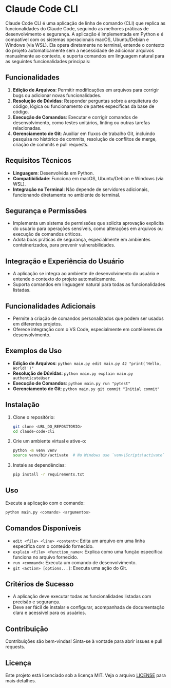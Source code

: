 # Claude Code CLI

Claude Code CLI é uma aplicação de linha de comando (CLI) que replica as funcionalidades do Claude Code, seguindo as melhores práticas de desenvolvimento e segurança. A aplicação é implementada em Python e é compatível com os sistemas operacionais macOS, Ubuntu/Debian e Windows (via WSL). Ela opera diretamente no terminal, entende o contexto do projeto automaticamente sem a necessidade de adicionar arquivos manualmente ao contexto, e suporta comandos em linguagem natural para as seguintes funcionalidades principais:

## Funcionalidades

1. **Edição de Arquivos**: Permitir modificações em arquivos para corrigir bugs ou adicionar novas funcionalidades.
2. **Resolução de Dúvidas**: Responder perguntas sobre a arquitetura do código, lógica ou funcionamento de partes específicas da base de código.
3. **Execução de Comandos**: Executar e corrigir comandos de desenvolvimento, como testes unitários, linting ou outras tarefas relacionadas.
4. **Gerenciamento de Git**: Auxiliar em fluxos de trabalho Git, incluindo pesquisa no histórico de commits, resolução de conflitos de merge, criação de commits e pull requests.

## Requisitos Técnicos

- **Linguagem**: Desenvolvida em Python.
- **Compatibilidade**: Funciona em macOS, Ubuntu/Debian e Windows (via WSL).
- **Integração no Terminal**: Não depende de servidores adicionais, funcionando diretamente no ambiente do terminal.

## Segurança e Permissões

- Implementa um sistema de permissões que solicita aprovação explícita do usuário para operações sensíveis, como alterações em arquivos ou execução de comandos críticos.
- Adota boas práticas de segurança, especialmente em ambientes conteinerizados, para prevenir vulnerabilidades.

## Integração e Experiência do Usuário

- A aplicação se integra ao ambiente de desenvolvimento do usuário e entende o contexto do projeto automaticamente.
- Suporta comandos em linguagem natural para todas as funcionalidades listadas.

## Funcionalidades Adicionais

- Permite a criação de comandos personalizados que podem ser usados em diferentes projetos.
- Oferece integração com o VS Code, especialmente em contêineres de desenvolvimento.

## Exemplos de Uso

- **Edição de Arquivos**: `python main.py edit main.py 42 "print('Hello, World!')"`
- **Resolução de Dúvidas**: `python main.py explain main.py authenticateUser`
- **Execução de Comandos**: `python main.py run "pytest"`
- **Gerenciamento de Git**: `python main.py git commit "Initial commit"`

## Instalação

1. Clone o repositório:
   ```sh
   git clone <URL_DO_REPOSITORIO>
   cd claude-code-cli
   ```

2. Crie um ambiente virtual e ative-o:
   ```sh
   python -m venv venv
   source venv/bin/activate  # No Windows use `venv\Scripts\activate`
   ```

3. Instale as dependências:
   ```sh
   pip install -r requirements.txt
   ```

## Uso

Execute a aplicação com o comando:
```sh
python main.py <comando> <argumentos>
```

## Comandos Disponíveis

- `edit <file> <line> <content>`: Edita um arquivo em uma linha específica com o conteúdo fornecido.
- `explain <file> <function_name>`: Explica como uma função específica funciona no arquivo fornecido.
- `run <command>`: Executa um comando de desenvolvimento.
- `git <action> [options...]`: Executa uma ação do Git.

## Critérios de Sucesso

- A aplicação deve executar todas as funcionalidades listadas com precisão e segurança.
- Deve ser fácil de instalar e configurar, acompanhada de documentação clara e acessível para os usuários.

## Contribuição

Contribuições são bem-vindas! Sinta-se à vontade para abrir issues e pull requests.

## Licença

Este projeto está licenciado sob a licença MIT. Veja o arquivo [LICENSE](LICENSE) para mais detalhes.